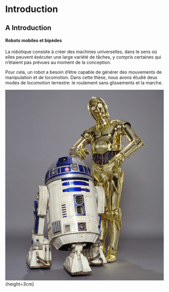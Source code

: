 # Introduction

## A Introduction

#### Robots mobiles et bipèdes

La robotique consiste à créer des machines universelles, dans le sens où elles peuvent éxécuter une large variété de
tâches, y compris certaines qui n’étaient pas prévues au moment de la conception.

Pour cela, un robot a besoin d’être capable de générer des mouvements de manipulation et de locomotion. Dans cette
thèse, nous avons étudié deux modes de locomotion terrestre: le roulement sans glissements et la marche.

![R2D2 et C3PO](imgs/starwars.jpg){height=3cm}
